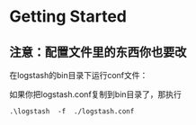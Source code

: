 # Getting Started

## 注意：配置文件里的东西你也要改

在logstash的bin目录下运行conf文件：

如果你把logstash.conf复制到bin目录了，那执行

`.\logstash  -f  ./logstash.conf`

